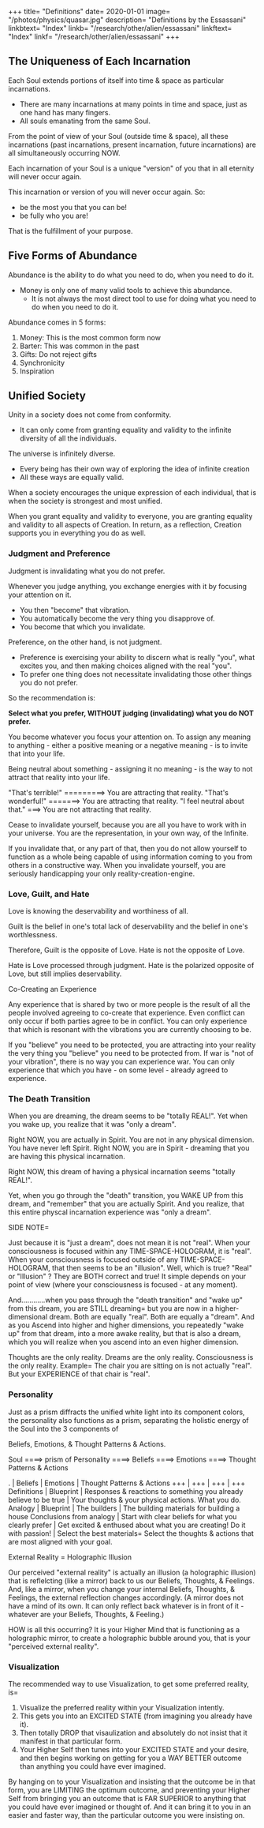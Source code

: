 +++
title= "Definitions"
date=  2020-01-01
image=  "/photos/physics/quasar.jpg"
description=  "Definitions by the Essassani"
linkbtext=  "Index"
linkb=  "/research/other/alien/essassani"
linkftext=  "Index"
linkf=  "/research/other/alien/essassani"
+++



## The Uniqueness of Each Incarnation

Each Soul extends portions of itself into time & space as particular incarnations. 
- There are many incarnations at many points in time and space, just as one hand has many fingers. 
- All souls emanating from the same Soul.  

From the point of view of your Soul (outside time & space), all these incarnations (past incarnations, present incarnation, future incarnations) are all simultaneously occurring NOW. 

Each incarnation of your Soul is a unique "version" of you that in all eternity will never occur again. 

This incarnation or version of you will never occur again. So:
- be the most you that you can be! 
- be fully who you are! 

That is the fulfillment of your purpose.


## Five Forms of Abundance

Abundance is the ability to do what you need to do, when you need to do it. 
- Money is only one of many valid tools to achieve this abundance. 
  - It is not always the most direct tool to use for doing what you need to do when you need to do it.

Abundance comes in 5 forms:

1. Money: This is the most common form now
2. Barter: This was common in the past
3. Gifts: Do not reject gifts
4. Synchronicity
5. Inspiration



## Unified Society

Unity in a society does not come from conformity.
- It can only come from granting equality and validity to the infinite diversity of all the individuals.

The universe is infinitely diverse.  
- Every being has their own way of exploring the idea of infinite creation
- All these ways are equally valid. 

When a society encourages the unique expression of each individual, that is when the society is strongest and most unified.

When you grant equality and validity to everyone, you are granting equality and validity to all aspects of Creation. In return, as a reflection, Creation supports you in everything you do as well. 



### Judgment and Preference

Judgment is invalidating what you do not prefer. 

Whenever you judge anything, you exchange energies with it by focusing your attention on it.
- You then "become" that vibration. 
- You automatically become the very thing you disapprove of.
- You become that which you invalidate.  

Preference, on the other hand, is not judgment.
- Preference is exercising your ability to discern what is really "you", what excites you, and then making choices aligned with the real "you".  
- To prefer one thing does not necessitate invalidating those other things you do not prefer.

So the recommendation is:

**Select what you prefer, WITHOUT judging (invalidating) what you do NOT prefer.**

You become whatever you focus your attention on. To assign any meaning to anything - either a positive meaning or a negative meaning - is to invite that into your life. 

Being neutral about something - assigning it no meaning - is the way to not attract that reality into your life.

"That's terrible!" =========> You are attracting that reality. 
"That's wonderful!" =======> You are attracting that reality. 
"I feel neutral about that." ===> You are not attracting that reality.

Cease to invalidate yourself, because you are all you have to work with in your universe. You are the representation, in your own way, of the Infinite. 

If you invalidate that, or any part of that, then you do not allow yourself to function as a whole being capable of using information coming to you from others in a constructive way.   When you invalidate yourself, you are seriously handicapping your only reality-creation-engine.


### Love, Guilt, and Hate

Love is knowing the deservability and worthiness of all.

Guilt is the belief in one's total lack of deservability and the belief in one's worthlessness.

Therefore, Guilt is the opposite of Love.
Hate is not the opposite of Love.

Hate is Love processed through judgment.
Hate is the polarized opposite of Love, but still implies deservability.

Co-Creating an Experience

Any experience that is shared by two or more people is the result of all the people involved agreeing to co-create that experience.    Even conflict can only occur if both parties agree to be in conflict.   You can only experience that which is resonant with the vibrations you are currently choosing to be.    

If you "believe" you need to be protected, you are attracting into your reality the very thing you "believe" you need to be protected from.    If war is "not of your vibration", there is no way you can experience war.   You can only experience that which you have - on some level - already agreed to experience.


### The Death Transition

When you are dreaming, the dream seems to be "totally REAL!". Yet when you wake up, you realize that it was "only a dream".

Right NOW, you are actually in Spirit. You are not in any physical dimension. You have never left Spirit.
Right NOW, you are in Spirit - dreaming that you are having this physical incarnation.

Right NOW, this dream of having a physical incarnation seems "totally REAL!".

Yet, when you go through the "death" transition, you WAKE UP from this dream, and "remember" that you are actually Spirit.
And you realize, that this entire physcal incarnation experience was "only a dream".

SIDE NOTE= 

Just because it is "just a dream", does not mean it is not "real".
When your consciousness is focused within any TIME-SPACE-HOLOGRAM, it is "real".
When your consciousness is focused outside of any TIME-SPACE-HOLOGRAM, that then seems to be an "illusion".
Well, which is true?      "Real"  or  "Illusion" ?
They are BOTH correct and true!   It simple depends on your point of view (where your consciousness is focused - at any moment).

And............when you pass through the "death transition" and "wake up" from this dream, you are STILL dreaming=   but you are now in a higher-dimensional dream.
Both are equally "real". Both are equally a "dream".
And as you Ascend into higher and higher dimensions, you repeatedly "wake up" from that dream, into a more awake reality, but that is also a dream,
which you will realize when you ascend into an even higher dimension.

Thoughts are the only reality.
Dreams are the only reality.
Consciousness is the only reality.
        Example=  The chair you are sitting on is not actually "real". But your EXPERIENCE of that chair is "real".


### Personality

Just as a prism diffracts the unified white light into its component colors, the personality also functions as a prism, separating the holistic energy of the Soul into the 3 components of

Beliefs,  Emotions,   &  Thought Patterns & Actions.  

Soul ====> prism of Personality ====> Beliefs ====> Emotions ====> Thought Patterns & Actions 


. | Beliefs | Emotions | Thought Patterns & Actions
+++ | +++ | +++ | +++ 
Definitions | Blueprint | Responses & reactions to something you  already believe to be true | Your thoughts & your physical actions.   What you do.
Analogy | Blueprint | The builders | The building materials for building a house
Conclusions from analogy |	Start with clear beliefs for what you clearly prefer | 	Get excited & enthused about what you are creating! Do it with passion! | Select the best materials=  Select the thoughts & actions that are most aligned with your goal. 


External Reality = Holographic Illusion

Our perceived "external reality" is actually an illusion (a holographic illusion) that is reflelcting (like a mirror) back to us our Beliefs, Thoughts, & Feelings.
And, like a mirror, when you change your internal Beliefs, Thoughts, & Feelings, the external reflection changes accordingly.
(A mirror does not have a mind of its own. It can only reflect back whatever is in front of it - whatever are your Beliefs, Thoughts, & Feeling.)

HOW is all this occurring?    It is your Higher Mind that is functioning as a holographic mirror, to create a holographic bubble around you, that is your "perceived external reality".


### Visualization

The recommended way to use Visualization, to get some preferred reality, is= 

1. Visualize the preferred reality within your Visualization intently.
2. This gets you into an EXCITED STATE   (from imagining you already have it).
3. Then totally DROP that visaulization and absolutely do not insist that it manifest in that particular form.
4. Your Higher Self then tunes into your EXCITED STATE and your desire,
     and then begins working on getting for you a WAY BETTER outcome than anything you could have ever imagined.

By hanging on to your Visualization and insisting that the outcome be in that form, you are LIMITING the optimum outcome, and preventing your Higher Self from bringing you an outcome that is FAR SUPERIOR to anything that you could have ever imagined or thought of.  And it can bring it to you in an easier and faster way, than the particular outcome you were insisting on.

